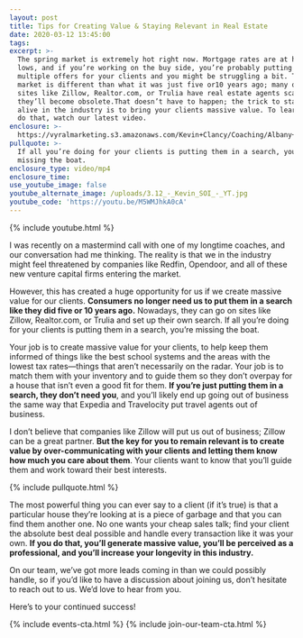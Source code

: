 ```yaml
---
layout: post
title: Tips for Creating Value & Staying Relevant in Real Estate
date: 2020-03-12 13:45:00
tags:
excerpt: >-
  The spring market is extremely hot right now. Mortgage rates are at historic
  lows, and if you’re working on the buy side, you’re probably putting in
  multiple offers for your clients and you might be struggling a bit. Today’s
  market is different than what it was just five or10 years ago; many online
  sites like Zillow, Realtor.com, or Trulia have real estate agents scared
  they’ll become obsolete.That doesn’t have to happen; the trick to staying
  alive in the industry is to bring your clients massive value. To learn how to
  do that, watch our latest video.
enclosure: >-
  https://vyralmarketing.s3.amazonaws.com/Kevin+Clancy/Coaching/Albany+Real+Estate+Agent-+Coaching-+Creating+Value.mp4
pullquote: >-
  If all you’re doing for your clients is putting them in a search, you’re
  missing the boat.
enclosure_type: video/mp4
enclosure_time:
use_youtube_image: false
youtube_alternate_image: /uploads/3.12_-_Kevin_SOI_-_YT.jpg
youtube_code: 'https://youtu.be/M5WMJhkA0cA'
---
```


{% include youtube.html %}

I was recently on a mastermind call with one of my longtime coaches, and our conversation had me thinking. The reality is that we in the industry might feel threatened by companies like Redfin, Opendoor, and all of these new venture capital firms entering the market.

However, this has created a huge opportunity for us if we create massive value for our clients. **Consumers no longer need us to put them in a search like they did five or 10 years ago.** Nowadays, they can go on sites like Zillow, Realtor.com, or Trulia and set up their own search. If all you’re doing for your clients is putting them in a search, you’re missing the boat.

Your job is to create massive value for your clients, to help keep them informed of things like the best school systems and the areas with the lowest tax rates—things that aren’t necessarily on the radar. Your job is to match them with your inventory and to guide them so they don’t overpay for a house that isn’t even a good fit for them. **If you’re just putting them in a search, they don’t need you**, and you’ll likely end up going out of business the same way that Expedia and Travelocity put travel agents out of business.

I don’t believe that companies like Zillow will put us out of business; Zillow can be a great partner. **But the key for you to remain relevant is to create value by over-communicating with your clients and letting them know how much you care about them**. Your clients want to know that you’ll guide them and work toward their best interests.

{% include pullquote.html %}

The most powerful thing you can ever say to a client (if it’s true) is that a particular house they’re looking at is a piece of garbage and that you can find them another one. No one wants your cheap sales talk; find your client the absolute best deal possible and handle every transaction like it was your own. **If you do that, you’ll generate massive value, you’ll be perceived as a professional, and you’ll increase your longevity in this industry.**

On our team, we’ve got more leads coming in than we could possibly handle, so if you’d like to have a discussion about joining us, don’t hesitate to reach out to us. We’d love to hear from you.&nbsp;

Here’s to your continued success\!

{% include events-cta.html %} {% include join-our-team-cta.html %}